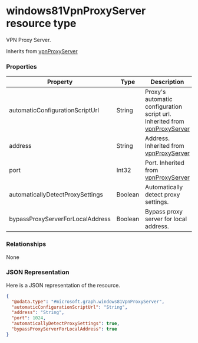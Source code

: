 ﻿# windows81VpnProxyServer resource type

VPN Proxy Server.

Inherits from [vpnProxyServer](../resources/intune_deviceconfig_vpnProxyServer.md)

### Properties
|Property|Type|Description|
|---|---|---|
|automaticConfigurationScriptUrl|String|Proxy's automatic configuration script url. Inherited from [vpnProxyServer](../resources/intune_deviceconfig_vpnProxyServer.md)|
|address|String|Address. Inherited from [vpnProxyServer](../resources/intune_deviceconfig_vpnProxyServer.md)|
|port|Int32|Port. Inherited from [vpnProxyServer](../resources/intune_deviceconfig_vpnProxyServer.md)|
|automaticallyDetectProxySettings|Boolean|Automatically detect proxy settings.|
|bypassProxyServerForLocalAddress|Boolean|Bypass proxy server for local address.|

### Relationships
None
### JSON Representation
Here is a JSON representation of the resource.
<!-- {
  "blockType": "resource",
  "keyProperty": "id",
  "@odata.type": "microsoft.graph.windows81VpnProxyServer"
}
-->
```json
{
  "@odata.type": "#microsoft.graph.windows81VpnProxyServer",
  "automaticConfigurationScriptUrl": "String",
  "address": "String",
  "port": 1024,
  "automaticallyDetectProxySettings": true,
  "bypassProxyServerForLocalAddress": true
}
```


